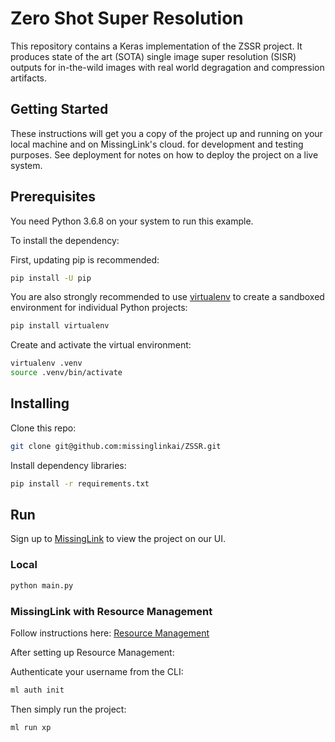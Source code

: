 # Zero Shot Super Resolution

This repository contains a Keras implementation of the ZSSR project.
It produces state of the art (SOTA) single image super resolution (SISR) outputs
for in-the-wild images with real world degragation and compression artifacts.

## Getting Started
These instructions will get you a copy of the project up and running on your local machine and on MissingLink's cloud.
for development and testing purposes. See deployment for notes on how to deploy the project on a live system.


## Prerequisites
You need Python 3.6.8 on your system to run this example.

To install the dependency:

First, updating pip is recommended:
```bash
pip install -U pip
```
You are also strongly recommended to use [virtualenv](https://virtualenv.pypa.io/en/stable/) to create a sandboxed environment for individual Python projects:
```bash
pip install virtualenv
```

Create and activate the virtual environment:
```bash
virtualenv .venv
source .venv/bin/activate
```
## Installing

Clone this repo:
```bash
git clone git@github.com:missinglinkai/ZSSR.git
```
Install dependency libraries:
```bash
pip install -r requirements.txt
```
## Run
Sign up to [MissingLink](https://missinglink.ai/) to view the project on our UI.

### Local
```bash
python main.py
```
### MissingLink with Resource Management
Follow instructions here:
[Resource Management](https://missinglink.ai/docs/resource-management/introduction/)

After setting up Resource Management:

Authenticate your username from the CLI:
```bash 
ml auth init
```
Then simply run the project:
```bash
ml run xp
```
